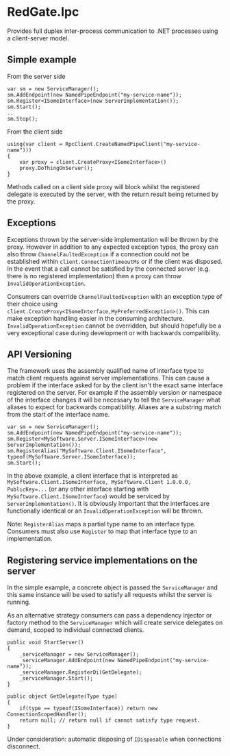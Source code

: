 # RedGate.Ipc

Provides full duplex inter-process communication to .NET processes using a client-server model.

## Simple example

From the server side

    var sm = new ServiceManager();
    sm.AddEndpoint(new NamedPipeEndpoint("my-service-name"));
    sm.Register<ISomeInterface>(new ServerImplementation());
    sm.Start();
	..
	sm.Stop();

From the client side

	using(var client = RpcClient.CreateNamedPipeClient("my-service-name")))
	{
		var proxy = client.CreateProxy<ISomeInterface>()
		proxy.DoThingOnServer();
	}

Methods called on a client side proxy will block whilst the registered delegate is executed by the server,
with the return result being returned by the proxy.

## Exceptions

Exceptions thrown by the server-side implementation will be thrown by the proxy. However in addition to any
expected exception types, the proxy can also throw `ChannelFaultedException` if a connection could not be established
within `client.ConnectionTimeoutMs` or if the client was disposed.
In the event that a call cannot be satisfied by the connected server (e.g. there is no registered implementation)
then a proxy can throw `InvalidOperationException`.

Consumers can override `ChannelFaultedException` with an exception type of their choice using
`client.CreateProxy<ISomeInterface,MyPreferredException>()`. This can make exception handling easier
in the consuming architecture. `InvalidOperationException` cannot be overridden, but should hopefully be
a very exceptional case during development or with backwards compatibility.

## API Versioning

The framework uses the assembly qualified name of interface type to match client requests against server implementations.
This can cause a problem if the interface asked for by the client isn't the exact same interface registered on the server.
For example if the assembly version or namespace of the interface changes it will be necessary to tell the `ServiceManager`
what aliases to expect for backwards compatibility. Aliases are a substring match from the start of the interface name.

	var sm = new ServiceManager();
	sm.AddEndpoint(new NamedPipeEndpoint("my-service-name"));
	sm.Register<MySoftware.Server.ISomeInterface>(new ServerImplementation());
	sm.RegisterAlias("MySoftware.Client.ISomeInterface", typeof(MySoftware.Server.ISomeInterface));
	sm.Start();

In the above example, a client interface that is interpreted as `MySoftware.Client.ISomeInterface, MySoftware.Client 1.0.0.0, PublicKey=...`
(or any other interface starting with `MySoftware.Client.ISomeInterface`) would be serviced by `ServerImplementation()`.
It is obviously important that the interfaces are functionally identical or an `InvalidOperationException` will be thrown.

Note: `RegisterAlias` maps a partial type name to an interface type. Consumers must also use `Register` to map that interface type
to an implementation.

## Registering service implementations on the server

In the simple example, a concrete object is passed the `ServiceManager` and this same instance will be used to satisfy all
requests whilst the server is running.

As an alternative strategy consumers can pass a dependency injector or factory method to the `ServiceManager` which will create
service delegates on demand, scoped to individual connected clients.

	public void StartServer()
	{
		_serviceManager = new ServiceManager();
		_serviceManager.AddEndpoint(new NamedPipeEndpoint("my-service-name"));
		_serviceManager.RegisterDi(GetDelegate);
		_serviceManager.Start();
	}

	public object GetDelegate(Type type)
	{
		if(type == typeof(ISomeInterface)) return new ConnectionScopedHandler();
		return null; // return null if cannot satisfy type request.
	}

Under consideration: automatic disposing of `IDisposable` when connections disconnect.
